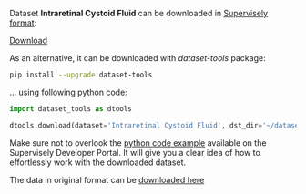 Dataset **Intraretinal Cystoid Fluid** can be downloaded in [Supervisely format](https://developer.supervisely.com/api-references/supervisely-annotation-json-format):

 [Download](https://www.dropbox.com/scl/fi/cphsss6tc3g943riff2uw/intraretinal-cystoid-fluid-DatasetNinja.tar?rlkey=raypg34dg8sm21nt4rcxkmo6s&dl=1)

As an alternative, it can be downloaded with *dataset-tools* package:
``` bash
pip install --upgrade dataset-tools
```

... using following python code:
``` python
import dataset_tools as dtools

dtools.download(dataset='Intraretinal Cystoid Fluid', dst_dir='~/dataset-ninja/')
```
Make sure not to overlook the [python code example](https://developer.supervisely.com/getting-started/python-sdk-tutorials/iterate-over-a-local-project) available on the Supervisely Developer Portal. It will give you a clear idea of how to effortlessly work with the downloaded dataset.

The data in original format can be [downloaded here](https://www.kaggle.com/datasets/zeeshanahmed13/intraretinal-cystoid-fluid/download?datasetVersionNumber=3)